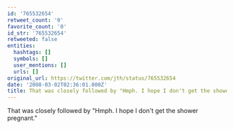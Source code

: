 ```yaml
---
id: '765532654'
retweet_count: '0'
favorite_count: '0'
id_str: '765532654'
retweeted: false
entities:
  hashtags: []
  symbols: []
  user_mentions: []
  urls: []
original_url: https://twitter.com/jth/status/765532654
date: '2008-03-02T02:36:01.000Z'
title: That was closely followed by "Hmph. I hope I don't get the shower pregnant."
---
```


That was closely followed by "Hmph. I hope I don't get the shower pregnant."